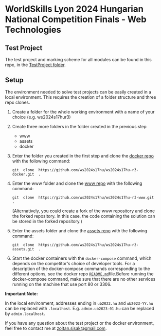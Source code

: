 
# WorldSkills Lyon 2024 Hungarian National Competition Finals - Web Technologies

## Test Project

The test project and marking scheme for all modules can be found in this repo, in the [TestProject folder](https://github.com/ws2024s17hu/ws2024s17hu-r3-tp/blob/master/TestProject).

## Setup

 The environment needed to solve test projects can be easily created in a local environment. This requires the creation of a folder structure and three repo clones.

1. Create a folder for the whole working environment with a name of your choice (e.g. ws2024s17hur3)

2. Create three more folders in the folder created in the previous step
	 - www
	 - assets
	 - docker
 3. Enter the folder you created in the first step and clone the [docker repo](https://github.com/ws2024s17hu/ws2024s17hu-r3-docker) with the following command:
	```shell
	git  clone  https://github.com/ws2024s17hu/ws2024s17hu-r3-docker.git  .
	```
4. Enter the www folder and clone the [www repo](https://github.com/ws2024s17hu/ws2024s17hu-r3-www) with the following command:
	```shell
	git  clone  https://github.com/ws2024s17hu/ws2024s17hu-r3-www.git  .
	```
	(Alternatively, you could create a fork of the www repository and clone the forked repository. In this case, the code containing the solution can be stored in the forked repository.)


5. Enter the assets folder and clone the [assets repo](https://github.com/ws2024s17hu/ws2024s17hu-r3-assets) with the following command:
	```shell
	git  clone  https://github.com/ws2024s17hu/ws2024s17hu-r3-assets.git  .
	```
6. Start the docker containers with the `docker-compose` command, which depends on the competitor's choice of developer tools. For a description of the docker-compose commands corresponding to the different options, see the docker repo [`README.md`](https://github.com/ws2024s17hu/ws2024s17hu-r3-tp/blob/master/TestProject)file.Before running the docker-compose command, make sure that there are no other services running on the machine that use port 80 or 3306. 

**Important Note:**

In the local environment, addresses ending in `ub2023.hu` and `ub2023-YY.hu` can be replaced with `.localhost`. E.g. `admin.ub2023-01.hu` can be replaced by `admin.localhost`.

If you have any question about the test project or the docker environment, feel free to contact me at 	zoltan.sisak@gmail.com.
